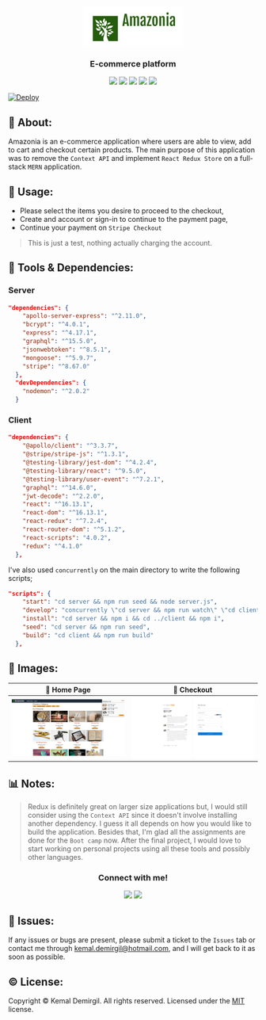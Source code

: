 <p align = "center"> <img src="/assets/amazonia.png"/> </p>
 <h3 align = "center">E-commerce platform</h1>
<p align = "center">
  <img src="https://img.shields.io/npm/v/npm?color=red&logo=npm"/>
  <img src="https://img.shields.io/node/v/jest"/>
  <img src="https://img.shields.io/github/license/kemaldemirgil/skydia?color=cyan&label=License&logo=github&logoColor=cyan"/>
  <img src="https://img.shields.io/github/issues/kemaldemirgil/skydia?color=yellow&label=Issues&logo=github&logoColor=yellow">
  <img src="https://img.shields.io/github/last-commit/kemaldemirgil/skydia?color=orange&label=Last%20Commit&logo=git&logoColor=orange">
</p>

 [![Deploy](https://www.herokucdn.com/deploy/button.svg)](https://store-amazonia.herokuapp.com/)

## 🌲 About:
Amazonia is an e-commerce application where users are able to view, add to cart and checkout certain products. The main purpose of this application was to remove the `Context API` and implement `React Redux Store` on a full-stack `MERN` application.

## 📓 Usage:
- Please select the items you desire to proceed to the checkout,
- Create and account or sign-in to continue to the payment page,
- Continue your payment on `Stripe Checkout`

> This is just a test, nothing actually charging the account.

## 🧰 Tools & Dependencies:

### Server
```json
"dependencies": {
    "apollo-server-express": "^2.11.0",
    "bcrypt": "^4.0.1",
    "express": "^4.17.1",
    "graphql": "^15.5.0",
    "jsonwebtoken": "^8.5.1",
    "mongoose": "^5.9.7",
    "stripe": "^8.67.0"
  },
  "devDependencies": {
    "nodemon": "^2.0.2"
  }
```


### Client
```json
"dependencies": {
    "@apollo/client": "^3.3.7",
    "@stripe/stripe-js": "^1.3.1",
    "@testing-library/jest-dom": "^4.2.4",
    "@testing-library/react": "^9.5.0",
    "@testing-library/user-event": "^7.2.1",
    "graphql": "^14.6.0",
    "jwt-decode": "^2.2.0",
    "react": "^16.13.1",
    "react-dom": "^16.13.1",
    "react-redux": "^7.2.4",
    "react-router-dom": "^5.1.2",
    "react-scripts": "4.0.2",
    "redux": "^4.1.0"
  },
```

I've also used `concurrently` on the main directory to write the following scripts;
```json
"scripts": {
    "start": "cd server && npm run seed && node server.js",
    "develop": "concurrently \"cd server && npm run watch\" \"cd client && npm start\"",
    "install": "cd server && npm i && cd ../client && npm i",
    "seed": "cd server && npm run seed",
    "build": "cd client && npm run build"
  },
```

## 🌄 Images:

📃 Home Page                    | 📃 Checkout
:-------------------------:   |:-------------------------:
![](/assets/ss1.png)      |![](/assets/ss2.png)


## 📊 Notes:

> Redux is definitely great on larger size applications but, I would still consider using the `Context API` since it doesn't involve installing another dependency. I guess it all depends on how you would like to build the application. Besides that, I'm glad all the assignments are done for the `Boot camp` now. After the final project, I would love to start working on personal projects using all these tools and possibly other languages.

<h3 align = "center">Connect with me!</h3>
<p align="center">
  <a href="https://www.linkedin.com/in/kemaldemirgil/" target="_blank"><img src="https://img.shields.io/badge/LinkedIn-0077B5?style=plastic&logo=linkedin&logoColor=white"/></a>
  <a href="mailto: kemal.demirgil@hotmail.com" target="_blank"><img src="https://img.shields.io/badge/Gmail-D14836?style=plastic&logo=gmail&logoColor=white"/></a>
</p>

## 📮 Issues:
If any issues or bugs are present, please submit a ticket to the `Issues` tab or contact me through kemal.demirgil@hotmail.com, and I will get back to it as soon as possible.

## ©️ License:
Copyright © Kemal Demirgil. All rights reserved.
Licensed under the [MIT](https://github.com/kemaldemirgil/amazonia/blob/main/LICENSE) license.
